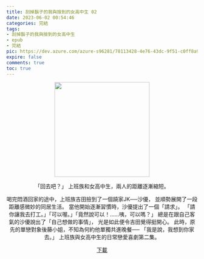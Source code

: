 ```yaml
---
title: 刮掉鬍子的我與撿到的女高中生 02
date: 2023-06-02 00:54:46
categories: 完結
tags:
- 刮掉鬍子的我與撿到的女高中生
- epub
- 完結
pic: https://dev.azure.com/azure-s96281/78113428-4e76-43dc-9f51-c0ff8a913055/_apis/git/repositories/a379171b-de46-4c10-9b0d-00da23959885/items?path=/Epub%20Cover/%E5%88%AE%E6%8E%89%E9%AC%8D%E5%AD%90%E7%9A%84%E6%88%91%E8%88%87%E6%92%BF%E5%88%B0%E7%9A%84%E5%A5%B3%E9%AB%98%E4%B8%AD%E7%94%9F-02.jpg&versionDescriptor%5BversionOptions%5D=0&versionDescriptor%5BversionType%5D=0&versionDescriptor%5Bversion%5D=main&resolveLfs=true&%24format=octetStream&api-version=5.0
expire: false
comments: true
toc: true
---
```


<div style="text-align:center" class="kratos-post-content">

<img width="250px" src="https://dev.azure.com/azure-s96281/78113428-4e76-43dc-9f51-c0ff8a913055/_apis/git/repositories/a379171b-de46-4c10-9b0d-00da23959885/items?path=/Epub%20Cover/%E5%88%AE%E6%8E%89%E9%AC%8D%E5%AD%90%E7%9A%84%E6%88%91%E8%88%87%E6%92%BF%E5%88%B0%E7%9A%84%E5%A5%B3%E9%AB%98%E4%B8%AD%E7%94%9F-02.jpg&versionDescriptor%5BversionOptions%5D=0&versionDescriptor%5BversionType%5D=0&versionDescriptor%5Bversion%5D=main&resolveLfs=true&%24format=octetStream&api-version=5.0">

<p>
「回去吧？」
上班族和女高中生，兩人的距離逐漸縮短。

喝完悶酒回家的途中，上班族吉田撿到了一個蹺家JK──沙優，
並順勢展開了一段距離感微妙的同居生活。
當他開始逐漸習慣時，沙優提出了一個「請求」。
「請你讓我去打工。」「可以喔。」「竟然說可以！……咦，可以嗎？」
總是在跟自己客氣的沙優說出了「自己想做的事情」，
光是如此便令吉田覺得挺開心。
此時，原先的單戀對象後藤小姐，不知為何約他單獨共進晚餐──
「我是說，我想到你家去。」
上班族與女高中生的日常戀愛喜劇第二集。
</p>

<p>
<a href="https://epubdatabase.azurewebsites.net/EBOOKS/EPUB/完結/刮掉鬍子的我與撿到的女高中生/%E5%88%AE%E6%8E%89%E9%AC%8D%E5%AD%90%E7%9A%84%E6%88%91%E8%88%87%E6%92%BF%E5%88%B0%E7%9A%84%E5%A5%B3%E9%AB%98%E4%B8%AD%E7%94%9F2.epub?download=1">下載</a>
</p>

</div>

